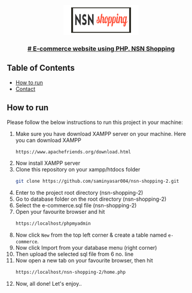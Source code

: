 <!-- PROJECT LOGO -->

<br />
<p align="center">
  <a href="https://github.com/saminyasar004/nsn-shopping-2">
    <img src="img/nsn.png" alt="Logo" width="200" height="80">
  </a>

<br />
<p align="center">
  <h3 align="center"><a href="https://github.com/saminyasar004/nsn-shopping-2"># E-commerce website using PHP. NSN Shopping</a></h3>

<!-- TABLE OF CONTENTS -->

## Table of Contents

- [How to run](#how-to-run)
- [Contact](#contact)

<!-- HOW TO RUN -->

## How to run

Please follow the below instructions to run this project in your machine:

1. Make sure you have download XAMPP server on your machine. Here you can download XAMPP
   ```sh
   https://www.apachefriends.org/download.html
   ```
1. Now install XAMPP server
1. Clone this repository on your xampp/htdocs folder
   ```sh
   git clone https://github.com/saminyasar004/nsn-shopping-2.git
   ```
1. Enter to the project root directory (nsn-shopping-2)
1. Go to database folder on the root directory (nsn-shopping-2)
1. Select the e-commerce.sql file (nsn-shopping-2)
1. Open your favourite browser and hit
   ```sh
   https://localhost/phpmyadmin
   ```
1. Now click `New` from the top left corner & create a table named `e-commerce`.
1. Now click Import from your database menu (right corner)
9. Then upload the selected sql file from 6 no. line
1. Now open a new tab on your favourite browser, then hit
    ```sh
    https://localhost/nsn-shopping-2/home.php
    ```
1. Now, all done! Let's enjoy..

